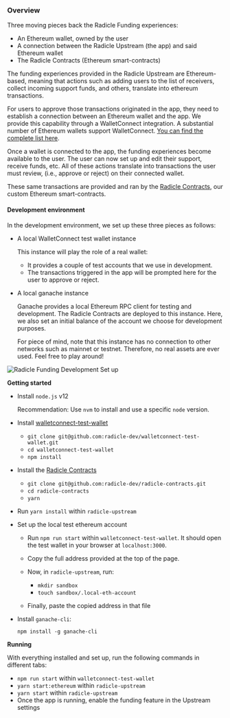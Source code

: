 

### Overview

Three moving pieces back the Radicle Funding experiences:

- An Ethereum wallet, owned by the user
- A connection between the Radicle Upstream (the app) and said Ethereum wallet
- The Radicle Contracts (Ethereum smart-contracts)

The funding experiences provided in the Radicle Upstream are Ethereum-based,
meaning that actions such as adding users to the list of receivers, collect
incoming support funds, and others, translate into ethereum transactions.

For users to approve those transactions originated in the app, they need to
establish a connection between an Ethereum wallet and the app. We provide this
capability through a WalletConnect integration. A substantial number of Ethereum
wallets support WalletConnect. [You can find the complete list here][wcw].

Once a wallet is connected to the app, the funding experiences become available
to the user. The user can now set up and edit their support, receive funds, etc.
All of these actions translate into transactions the user must review, (i.e.,
approve or reject) on their connected wallet.

These same transactions are provided and ran by the [Radicle Contracts][rc], our
custom Ethereum smart-contracts.


#### Development environment

In the development environment, we set up these three pieces as follows:

- A local WalletConnect test wallet instance

  This instance will play the role of a real wallet:
    - It provides a couple of test accounts that we use in development.
    - The transactions triggered in the app will be prompted here for the user
      to approve or reject.

- A local ganache instance

  Ganache provides a local Ethereum RPC client for testing and development. The
  Radicle Contracts are deployed to this instance. Here, we also set an initial
  balance of the account we choose for development purposes.

  For piece of mind, note that this instance has no connection to other networks
  such as mainnet or testnet. Therefore, no real assets are ever used. Feel free
  to play around!

![Radicle Funding Development Set up][dev-setup]

**Getting started**

- Install `node.js` v12

  Recommendation: Use `nvm` to install and use a specific `node` version.

- Install [walletconnect-test-wallet][wctw]

  - `git clone git@github.com:radicle-dev/walletconnect-test-wallet.git`
  - `cd walletconnect-test-wallet`
  - `npm install`

- Install the [Radicle Contracts][rc]

  - `git clone git@github.com:radicle-dev/radicle-contracts.git`
  - `cd radicle-contracts`
  - `yarn`

- Run `yarn install` within `radicle-upstream`

- Set up the local test ethereum account

  - Run `npm run start` within `walletconnect-test-wallet`. It should open the
    test wallet in your browser at `localhost:3000`.

  - Copy the full address provided at the top of the page.

  - Now, in `radicle-upstream`, run:
    - `mkdir sandbox`
    - `touch sandbox/.local-eth-account`

  - Finally, paste the copied address in that file

- Install `ganache-cli`:

  `npm install -g ganache-cli`

**Running**

With everything installed and set up, run the following commands in different
tabs:

- `npm run start` within `walletconnect-test-wallet`
- `yarn start:ethereum` within `radicle-upstream`
- `yarn start` within `radicle-upstream`
- Once the app is running, enable the funding feature in the Upstream settings


[wcw]:https://walletconnect.org/wallets/

[wctw]:https://github.com/radicle-dev/walletconnect-test-wallet

[rc]:https://github.com/radicle-dev/radicle-contracts

[dev-setup]:./funding-dev-setup.svg "Radicle Funding Development Set up"
